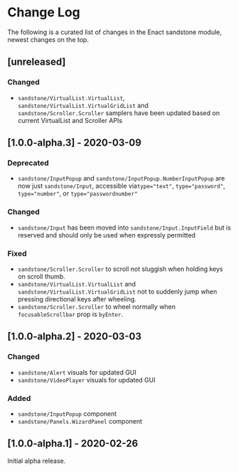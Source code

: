 # Change Log

The following is a curated list of changes in the Enact sandstone module, newest changes on the top.

## [unreleased]

### Changed

- `sandstone/VirtualList.VirtualList`, `sandstone/VirtualList.VirtualGridList` and `sandstone/Scroller.Scroller` samplers have been updated based on current VirtualList and Scroller APIs

## [1.0.0-alpha.3] - 2020-03-09

### Deprecated

- `sandstone/InputPopup` and `sandstone/InputPopup.NumberInputPopup` are now just `sandstone/Input`, accessible via`type="text"`, `type="password"`, `type="number"`, or `type="passwordnumber"`

### Changed

- `sandstone/Input` has been moved into `sandstone/Input.InputField` but is reserved and should only be used when expressly permitted

### Fixed

- `sandstone/Scroller.Scroller` to scroll not sluggish when holding keys on scroll thumb.
- `sandstone/VirtualList.VirtualList` and `sandstone/VirtualList.VirtualGridList` not to suddenly jump when pressing directional keys after wheeling.
- `sandstone/Scroller.Scroller` to wheel normally when `focusableScrollbar` prop is `byEnter`.

## [1.0.0-alpha.2] - 2020-03-03

### Changed

- `sandstone/Alert` visuals for updated GUI
- `sandstone/VideoPlayer` visuals for updated GUI

### Added

- `sandstone/InputPopup` component
- `sandstone/Panels.WizardPanel` component

## [1.0.0-alpha.1] - 2020-02-26

Initial alpha release.
